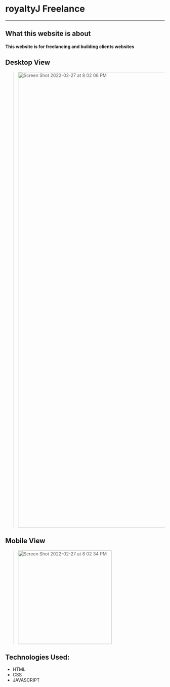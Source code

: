 # royaltyJ Freelance
-----
## What this website is about
#### This website is for freelancing and building clients websites

## Desktop View
> <img width="1440" alt="Screen Shot 2022-02-27 at 8 02 06 PM" src="https://user-images.githubusercontent.com/88525769/155917313-38782d0c-f2d9-4eb6-9247-ae635978d155.png">

## Mobile View
> <img width="296" alt="Screen Shot 2022-02-27 at 8 02 34 PM" src="https://user-images.githubusercontent.com/88525769/155917323-517d34e5-a00c-496d-bf29-4a3995767f04.png">

## Technologies Used:
* HTML
* CSS
* JAVASCRIPT
